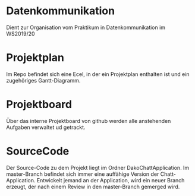 # Datenkommunikation
Dient zur Organisation vom Praktikum in Datenkommunikation im WS2019/20

# Projektplan
Im Repo befindet sich eine Ecel, in der ein Projektplan enthalten ist und ein zugehöriges Gantt-Diagramm.

# Projektboard
Über das interne Projektboard von github werden alle anstehenden Aufgaben verwaltet ud getrackt.  

# SourceCode
Der Source-Code zu dem Projekt liegt im Ordner DakoChattApplication.
Im master-Branch befindet sich immer eine auffähige Version der Chatt-Application. Entwickelt jemand an der Application, wird ein neuer Branch erzeugt, der nach einem Review in den master-Branch gemerged wird.
